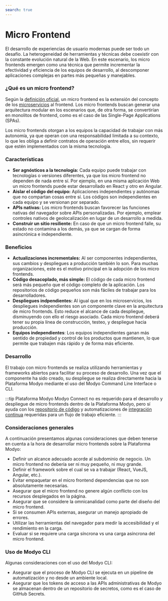 ```yaml
---
search: true
---
```


# Micro Frontend

El desarrollo de experiencias de usuario modernas puede ser todo un desafío. La heterogeneidad de herramientas y técnicas debe coexistir con la constante evolución natural de la Web. En este escenario, los micro frontends emergen como una técnica que permite incrementar la efectividad y eficiencia de los equipos de desarrollo, al descomponer aplicaciones complejas en partes más pequeñas y manejables.

### ¿Qué es un micro frontend?

Según la [definición oficial](https://micro-frontends.org), un micro frontend es la extensión del concepto de los [microservicios](microservice.md) al frontend. Los micro frontends buscan generar una arquitectura modular en los escenarios que, de otra forma, se convertirían en monolitos de frontend, como es el caso de las Single-Page Applications (SPAs).

Los micro frontends otorgan a los equipos la capacidad de trabajar con más autonomía, ya que operan con una responsabilidad limitada a su contexto, lo que les obliga a definir contratos de operación entre ellos, sin requerir que estén implementados con la misma tecnología.

### Características

- **Ser agnósticos a la tecnología:** Cada equipo puede trabajar con tecnologías o versiones diferentes, ya que los micro frontend no dependen de nada entre sí. Por ejemplo, en una misma aplicación Web un micro frontends puede estar desarrollado en React y otro en Angular.
- **Aislar el código del equipo:** Aplicaciones independientes y autónomas que no compartan cosas entre sí. Los códigos son independientes en cada equipo y se versionan por separado.
- **APIs nativas:** Los micro frontends buscan favorecer las funciones nativas del navegador sobre APIs personalizadas. Por ejemplo, emplear controles nativos de geolocalización en lugar de un desarrollo a medida.
- **Construir un sitio resiliente:** En caso de que un micro frontend falle, su estado no contamina a los demás, ya que se cargan de forma asincrónica e independiente.

### Beneficios

- **Actualizaciones incrementales:** Al ser componentes independientes, sus cambios y despliegues a producción también lo son. Para muchas organizaciones, este es el motivo principal en la adopción de los micro frontends.
- **Código desacoplado, más simple:** El código de cada micro frontend será más pequeño que el código completo de la aplicación. Los repositorios de código pequeños son más fáciles de trabajar para los desarrolladores.
- **Despliegues indpendientes:** Al igual que en los microservicios, los despliegues independientes son un componente clave en la arquitectura de micro frontends. Esto reduce el alcance de cada despliegue, disminuyendo con ello el riesgo asociado. Cada micro frontend deberá tener su propia línea de construcción, testeo, y despliegue hacia producción.
- **Equipos independientes**: Los equipos independientes ganan más sentido de propiedad y control de los productos que mantienen, lo que permite que trabajen más rápido y de forma más eficiente.

### Desarrollo

El trabajo con micro frontends se realiza utilizando herramientas y frameworks abiertos para facilitar su proceso de desarrollo. Una vez que el componente ha sido creado, su despliegue se realiza directamente hacia la Plataforma Modyo mediante el uso del Modyo Command Line Interface o CLI.

:::tip Plataforma Modyo
Modyo Connect no es requerido para el desarrollo y despliegue de micro frontends dentro de la Plataforma Modyo, pero sí ayuda con los [repositorio de código](/es/connect/components/development.md#repositorio-de-codigo) y automatizaciones de [integración continua](/es/connect/components/development.md#integracion-continua) requeridas para un flujo de trabajo eficiente.
:::

### Consideraciones generales

A continuación presentamos algunas consideraciones que deben tenerse en cuenta a la hora de desarrollar micro frontends sobre la Plataforma Modyo:

- Definir un alcance adecuado acorde al subdominio de negocio. Un micro frontend no debería ser ni muy pequeño, ni muy
  grande.
- Definir el framework sobre el cual se va a trabajar (React, VueJS, Angular, etc.).
- Evitar empaquetar en el micro frontend dependencias que no son absolutamente necesarias.
- Asegurar que el micro frontend no genere algún conflicto con los recursos desplegados en la página.
- Asegurar que se considere la omnicanalidad como parte del diseño del micro frontend.
- Si se consumen APIs externas, asegurar un manejo apropiado de errores.
- Utilizar las herramientas del navegador para medir la accesibilidad y el rendimiento en la carga.
- Evaluar si se requiere una carga síncrona vs una carga asíncrona del micro frontend.

### Uso de Modyo CLI

Algunas consideraciones con el uso del Modyo CLI:

- Asegurar que el proceso de Modyo CLI se ejecuta en un pipeline de automatización y no desde un ambiente local.
- Asegurar que los tokens de acceso a las APIs administrativas de Modyo se almacenan dentro de un repositorio de secretos, como es el caso de GitHub Secrets.



